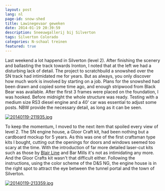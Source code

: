```yaml
---
layout: post
lang: nl
page-id: snow-shed
title: Lawinegevaar geweken
date: 2014-01-19 20:39:59
description: Sneeuwgallerij bij Silverton
tags: Silverton Colorado
categories: N-schaal treinen
featured: true
---
```


Last weekend a lot happend in Silverton (level 2). After finishing the scenery and ballasting the track towards Ironton, I noted that at the left we had a disturbing lack of detail. The project to scratchbuild a snowshed over the SN track had intimidated me for years. But as always, you only discover how much work is involved by starting on a job.
Plans for the snowshed had been drawn and copied some time ago, and enough stripwood from Black Bear was available. After the first 3 frames were placed on the foundation, I was hooked. Before midnight the whole structure was ready. Testing with a medium size RS3 diesel engine and a 40' car was essential to adjust some posts. NBW provide the necessary detail, as long as it can be seen.

<a href="http://www.ebroerse.nl/blog/wp-content/uploads/2014/01/20140119-211935.jpg"><img src="http://www.ebroerse.nl/blog/wp-content/uploads/2014/01/20140119-211935.jpg" alt="20140119-211935.jpg" class="alignnone size-full"></a>

To keep the momentum, I moved to the next item that spoiled every view of level 2. The SN engine house, a Gloor Craft kit, had been nothing but a cardboard mockup for 5 years. As this was one of the first craftsman type kits I bought, cutting out the openings for doors and windows seemed too scary at the time. With the introduction of far more detailed laser-cut kits such as those by <a href="https://www.blairline.com/">Blair Line</a> and Bar Mills it's not as intimidating any more. And the Gloor Crafts kit wasn't that difficult either. Following the instructions, using the color scheme of the D&amp;S NG, the engine house is in the right spot to attract the eye between the tunnel portal and the town of Silverton.

<a href="http://www.ebroerse.nl/blog/wp-content/uploads/2014/01/20140119-213359.jpg"><img src="http://www.ebroerse.nl/blog/wp-content/uploads/2014/01/20140119-213359.jpg" alt="20140119-213359.jpg" class="alignnone size-full"></a>
